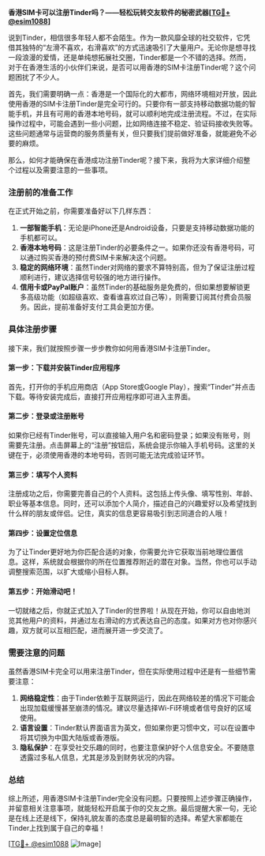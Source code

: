 **香港SIM卡可以注册Tinder吗？——轻松玩转交友软件的秘密武器[[TG💪+ @esim1088](https://t.me/s/esim1088)]**

说到Tinder，相信很多年轻人都不会陌生。作为一款风靡全球的社交软件，它凭借其独特的“左滑不喜欢，右滑喜欢”的方式迅速吸引了大量用户。无论你是想寻找一段浪漫的爱情，还是单纯想拓展社交圈，Tinder都是一个不错的选择。然而，对于在香港生活的小伙伴们来说，是否可以用香港的SIM卡注册Tinder呢？这个问题困扰了不少人。

首先，我们需要明确一点：香港是一个国际化的大都市，网络环境相对开放，因此使用香港的SIM卡注册Tinder是完全可行的。只要你有一部支持移动数据功能的智能手机，并且有可用的香港本地号码，就可以顺利地完成注册流程。不过，在实际操作过程中，可能会遇到一些小问题，比如网络连接不稳定、验证码接收失败等。这些问题通常与运营商的服务质量有关，但只要我们提前做好准备，就能避免不必要的麻烦。

那么，如何才能确保在香港成功注册Tinder呢？接下来，我将为大家详细介绍整个过程以及需要注意的一些事项。

### 注册前的准备工作

在正式开始之前，你需要准备好以下几样东西：

1. **一部智能手机**：无论是iPhone还是Android设备，只要是支持移动数据功能的手机都可以。
2. **香港本地号码**：这是注册Tinder的必要条件之一。如果你还没有香港号码，可以通过购买香港的预付费SIM卡来解决这个问题。
3. **稳定的网络环境**：虽然Tinder对网络的要求不算特别高，但为了保证注册过程顺利进行，建议选择信号较强的地方进行操作。
4. **信用卡或PayPal账户**：虽然Tinder的基础服务是免费的，但如果想要解锁更多高级功能（如超级喜欢、查看谁喜欢过自己等），则需要订阅其付费会员服务。因此，提前准备好支付工具会更加方便。

### 具体注册步骤

接下来，我们就按照步骤一步步教你如何用香港SIM卡注册Tinder。

#### 第一步：下载并安装Tinder应用程序

首先，打开你的手机应用商店（App Store或Google Play），搜索“Tinder”并点击下载。等待安装完成后，直接打开应用程序即可进入主界面。

#### 第二步：登录或注册账号

如果你已经有Tinder账号，可以直接输入用户名和密码登录；如果没有账号，则需要先注册。点击屏幕上的“注册”按钮后，系统会提示你输入手机号码。这里的关键在于，必须使用香港的本地号码，否则可能无法完成验证环节。

#### 第三步：填写个人资料

注册成功之后，你需要完善自己的个人资料。这包括上传头像、填写性别、年龄、职业等基本信息。同时，还可以添加个人简介，描述自己的兴趣爱好以及希望找到什么样的朋友或伴侣。记住，真实的信息更容易吸引到志同道合的人哦！

#### 第四步：设置定位信息

为了让Tinder更好地为你匹配合适的对象，你需要允许它获取当前地理位置信息。这样，系统就会根据你的所在位置推荐附近的潜在对象。当然，你也可以手动调整搜索范围，以扩大或缩小目标人群。

#### 第五步：开始滑动吧！

一切就绪之后，你就正式加入了Tinder的世界啦！从现在开始，你可以自由地浏览其他用户的资料，并通过左右滑动的方式表达自己的态度。如果对方也对你感兴趣，双方就可以互相匹配，进而展开进一步交流了。

### 需要注意的问题

虽然香港SIM卡完全可以用来注册Tinder，但在实际使用过程中还是有一些细节需要注意：

1. **网络稳定性**：由于Tinder依赖于互联网运行，因此在网络较差的情况下可能会出现加载缓慢甚至崩溃的情况。建议尽量选择Wi-Fi环境或者信号良好的区域使用。
2. **语言设置**：Tinder默认界面语言为英文，但如果你更习惯中文，可以在设置中将其切换为中国大陆版或香港版。
3. **隐私保护**：在享受社交乐趣的同时，也要注意保护好个人信息安全。不要随意透露过多私人信息，尤其是涉及到财务状况的内容。

### 总结

综上所述，用香港SIM卡注册Tinder完全没有问题。只要按照上述步骤正确操作，并留意相关注意事项，就能轻松开启属于你的交友之旅。最后提醒大家一句，无论是在线上还是线下，保持礼貌友善的态度总是最明智的选择。希望大家都能在Tinder上找到属于自己的幸福！

[[TG💪+ @esim1088](https://t.me/s/esim1088) ![Image](https://i.postimg.cc/4NQfJmqS/Snipaste-2025-05-13-00-14-12.png)]